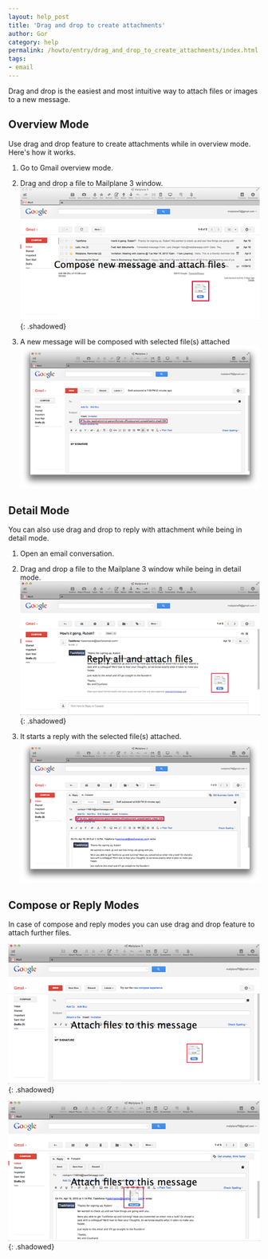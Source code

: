 ```yaml
---
layout: help_post
title: 'Drag and drop to create attachments'
author: Gor
category: help
permalink: /howto/entry/drag_and_drop_to_create_attachments/index.html
tags:
- email
---
```


Drag and drop is the easiest and most intuitive way to attach files or images to a new message.


## Overview Mode

Use drag and drop feature to create attachments while in overview mode. Here's how it works.

1.  Go to Gmail overview mode.
2.  Drag and drop a file to Mailplane 3 window.<br/>
	![screen1](/assets/howto/2013-07-16-drag_and_drop_to_create_attachments/screen1.png){: .shadowed}

3. A new message will be composed with selected file(s) attached<br/>
	![screen2](/assets/howto/2013-07-16-drag_and_drop_to_create_attachments/screen2.png)
 	

## Detail Mode

You can also use drag and drop to reply with attachment while being in detail mode.

1. Open an email conversation.

2. Drag and drop a file to the Mailplane 3 window while being in detail mode.<br/>
	![screen3](/assets/howto/2013-07-16-drag_and_drop_to_create_attachments/screen3.png){: .shadowed}

3. It starts a reply with the selected file(s) attached.<br/>
	![screen4](/assets/howto/2013-07-16-drag_and_drop_to_create_attachments/screen4.png)


## Compose or Reply Modes

In case of compose and reply modes you can use drag and drop feature to attach further files.

![screen5](/assets/howto/2013-07-16-drag_and_drop_to_create_attachments/screen5.png){: .shadowed}

![screen6](/assets/howto/2013-07-16-drag_and_drop_to_create_attachments/screen6.png){: .shadowed}
